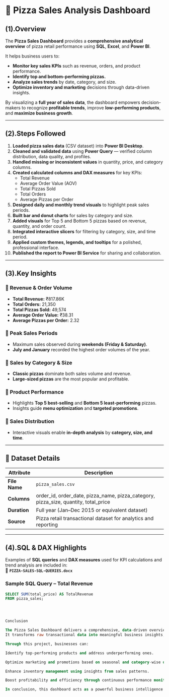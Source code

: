 # 🍕 Pizza Sales Analysis Dashboard

## (1).Overview
The **Pizza Sales Dashboard** provides a **comprehensive analytical overview** of pizza retail performance using **SQL**, **Excel**, and **Power BI**.

It helps business users to:
- **Monitor key sales KPIs** such as revenue, orders, and product performance.  
- **Identify top and bottom-performing pizzas.**  
- **Analyze sales trends** by date, category, and size.  
- **Optimize inventory and marketing** decisions through data-driven insights.  

By visualizing a **full year of sales data**, the dashboard empowers decision-makers to recognize **profitable trends**, improve **low-performing products**, and **maximize business growth**.

---

## (2).Steps Followed

1. **Loaded pizza sales data** (CSV dataset) into **Power BI Desktop**.  
2. **Cleaned and validated data** using **Power Query** — verified column distribution, data quality, and profiles.  
3. **Handled missing or inconsistent values** in quantity, price, and category columns.  
4. **Created calculated columns and DAX measures** for key KPIs:
   - Total Revenue  
   - Average Order Value (AOV)  
   - Total Pizzas Sold  
   - Total Orders  
   - Average Pizzas per Order  
5. **Designed daily and monthly trend visuals** to highlight peak sales periods.  
6. **Built bar and donut charts** for sales by category and size.  
7. **Added visuals** for Top 5 and Bottom 5 pizzas based on revenue, quantity, and order count.  
8. **Integrated interactive slicers** for filtering by category, size, and time period.  
9. **Applied custom themes, legends, and tooltips** for a polished, professional interface.  
10. **Published the report to Power BI Service** for sharing and collaboration.  

---

## (3).Key Insights

### 🔹 Revenue & Order Volume
- **Total Revenue:** ₹817.86K  
- **Total Orders:** 21,350  
- **Total Pizzas Sold:** 49,574  
- **Average Order Value:** ₹38.31  
- **Average Pizzas per Order:** 2.32  

### 🔹 Peak Sales Periods
- Maximum sales observed during **weekends (Friday & Saturday)**.  
- **July and January** recorded the highest order volumes of the year.  

### 🔹 Sales by Category & Size
- **Classic pizzas** dominate both sales volume and revenue.  
- **Large-sized pizzas** are the most popular and profitable.  

### 🔹 Product Performance
- Highlights **Top 5 best-selling** and **Bottom 5 least-performing** pizzas.  
- Insights guide **menu optimization** and **targeted promotions**.  

### 🔹 Sales Distribution
- Interactive visuals enable **in-depth analysis** by **category, size, and time**.  

---

## 🧾 Dataset Details

| **Attribute** | **Description** |
|----------------|-----------------|
| **File Name** | `pizza_sales.csv` |
| **Columns** | order_id, order_date, pizza_name, pizza_category, pizza_size, quantity, total_price |
| **Duration** | Full year (Jan–Dec 2015 or equivalent dataset) |
| **Source** | Pizza retail transactional dataset for analytics and reporting |

---

## (4).SQL & DAX Highlights

Examples of **SQL queries** and **DAX measures** used for KPI calculations and trend analysis are included in:  
📄 **`PIZZA-SALES-SQL-QUERIES.docx`**

### Sample SQL Query – Total Revenue
```sql
SELECT SUM(total_price) AS TotalRevenue
FROM pizza_sales;




Conclusion

The Pizza Sales Dashboard delivers a comprehensive, data-driven overview of pizza retail performance by integrating SQL, Excel, and Power BI for end-to-end analysis.
It transforms raw transactional data into meaningful business insights, enabling organizations to monitor KPIs, identify trends, and make informed decisions.

Through this project, businesses can:

Identify top-performing products and address underperforming ones.

Optimize marketing and promotions based on seasonal and category-wise demand.

Enhance inventory management using insights from sales patterns.

Boost profitability and efficiency through continuous performance monitoring.

In conclusion, this dashboard acts as a powerful business intelligence tool, empowering stakeholders to make strategic, data-backed decisions and drive sustainable business growth.
